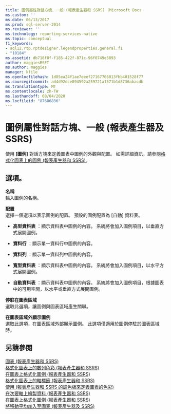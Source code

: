 ```yaml
---
title: 圖例屬性對話方塊、一般 (報表產生器和 SSRS) |Microsoft Docs
ms.custom: ''
ms.date: 06/13/2017
ms.prod: sql-server-2014
ms.reviewer: ''
ms.technology: reporting-services-native
ms.topic: conceptual
f1_keywords:
- sql12.rtp.rptdesigner.legendproperties.general.f1
- "10184"
ms.assetid: db718f8f-f185-422f-871c-96f0749e5893
author: maggiesMSFT
ms.author: maggies
manager: kfile
ms.openlocfilehash: 1d85ea24f1ae7eeef27167766013fbb401528f77
ms.sourcegitcommit: ad4d92dce894592a259721a1571b1d8736abacdb
ms.translationtype: MT
ms.contentlocale: zh-TW
ms.lasthandoff: 08/04/2020
ms.locfileid: "87686836"
---
```

# <a name="legend-properties-dialog-box-general-report-builder-and-ssrs"></a>圖例屬性對話方塊、一般 (報表產生器及 SSRS)
  使用 **[圖例]** 對話方塊來定義圖表中圖例的外觀與配置。 如需詳細資訊，請參閱[格式化圖表上的圖例 &#40;報表產生器和 SSRS&#41;](report-design/chart-legend-formatting-report-builder.md)。  
  
## <a name="options"></a>選項。  
 **名稱**  
 輸入圖例的名稱。  
  
 **配置**  
 選擇一個選項以表示圖例的配置。 預設的圖例配置為 [自動] 資料表。  
  
-   **高型資料表** ：顯示資料表中圖例的內容。 系統將會加入圖例項目，以垂直方式展開圖例。  
  
-   **資料行** ：顯示單一資料行中圖例的內容。  
  
-   **資料列** ：顯示單一資料列中圖例的內容。  
  
-   **寬型資料表** ：顯示資料表中圖例的內容。 系統將會加入圖例項目，以水平方式展開圖例。  
  
-   **自動資料表** ：顯示資料表中圖例的內容。 系統將會加入圖例項目，根據圖表中的可用空間，以水平或垂直方式展開圖例。  
  
 **停駐在圖表區域**  
 選取此選項，讓圖例與圖表區域產生關聯。  
  
 **在圖表區域外顯示圖例**  
 選取此選項，在圖表區域外部顯示圖例。 此選項僅適用於圖例停駐於圖表區域時。  
  
## <a name="see-also"></a>另請參閱  
 [圖表 &#40;報表產生器和 SSRS&#41;](report-design/charts-report-builder-and-ssrs.md)   
 [格式化圖表上的數列色彩 &#40;報表產生器和 SSRS&#41;](report-design/formatting-series-colors-on-a-chart-report-builder-and-ssrs.md)   
 [在圖表上格式化圖例 &#40;報表產生器和 SSRS&#41;](report-design/chart-legend-formatting-report-builder.md)   
 [格式化圖表上的軸標籤 &#40;報表產生器和 SSRS&#41;](report-design/formatting-axis-labels-on-a-chart-report-builder-and-ssrs.md)   
 [使用 &#40;報表產生器和 SSRS 的調色板來定義圖表的色彩&#41;](report-design/define-colors-on-a-chart-using-a-palette-report-builder-and-ssrs.md)   
 [在次要軸上繪製資料 &#40;報表產生器和 SSRS&#41;](report-design/plot-data-on-a-secondary-axis-report-builder-and-ssrs.md)   
 [在圖表上格式化圖例 &#40;報表產生器和 SSRS&#41;](report-design/chart-legend-formatting-report-builder.md)   
 [將移動平均加入至圖表 &#40;報表產生器及 SSRS&#41;](report-design/add-a-moving-average-to-a-chart-report-builder-and-ssrs.md)  
  
  
